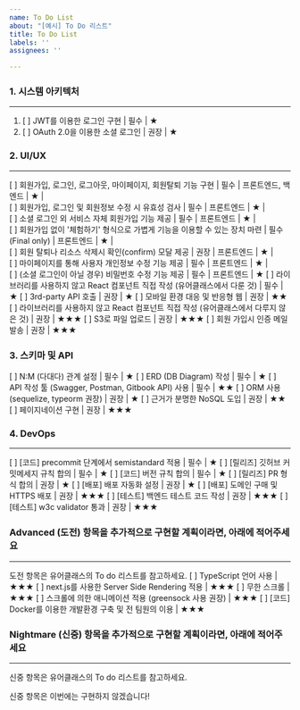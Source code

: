 ```yaml
---
name: To Do List
about: "[예시] To Do 리스트"
title: To Do List
labels: ''
assignees: ''

---
```


### 1. 시스템 아키텍처
* * *
1. [ ] JWT를 이용한 로그인 구현 | 필수 | ★
2. [ ] OAuth 2.0을 이용한 소셜 로그인 | 권장 | ★

### 2. UI/UX
* * *
[ ] 회원가입, 로그인, 로그아웃, 마이페이지, 회원탈퇴 기능 구현 | 필수 | 프론트엔드, 백엔드 | ★ |  
[ ] 회원가입, 로그인 및 회원정보 수정 시 유효성 검사 | 필수 | 프론트엔드 | ★ |  
[ ] 소셜 로그인 외 서비스 자체 회원가입 기능 제공 | 필수 | 프론트엔드 | ★ |  
[ ] 회원가입 없이 '체험하기' 형식으로 가볍게 기능을 이용할 수 있는 장치 마련 | 필수(Final only) | 프론트엔드 | ★ |  
[ ] 회원 탈퇴나 리소스 삭제시 확인(confirm) 모달 제공 | 권장 | 프론트엔드 | ★ |  
[ ] 마이페이지를 통해 사용자 개인정보 수정 기능 제공 | 필수 | 프론트엔드 | ★ |  
[ ] (소셜 로그인이 아닐 경우) 비밀번호 수정 기능 제공 | 필수 | 프론트엔드 | ★
[ ] 라이브러리를 사용하지 않고 React 컴포넌트 직접 작성 (유어클래스에서 다룬 것) | 필수 | ★
[ ] 3rd-party API 호출 | 권장 | ★
[ ] 모바일 환경 대응 및 반응형 웹 | 권장 | ★★
[ ] 라이브러리를 사용하지 않고 React 컴포넌트 직접 작성 (유어클래스에서 다루지 않은 것) | 권장 | ★★★
[ ] S3로 파일 업로드 | 권장 | ★★★
[ ] 회원 가입시 인증 메일 발송 | 권장 | ★★★

### 3. 스키마 및 API
[ ] N:M (다대다) 관계 설정 | 필수 | ★
[ ] ERD (DB Diagram) 작성 | 필수 | ★
[ ] API 작성 툴 (Swagger, Postman, Gitbook API) 사용 | 필수 | ★★
[ ] ORM 사용 (sequelize, typeorm 권장) | 권장 | ★
[ ] 근거가 분명한 NoSQL 도입 | 권장 | ★★
[ ] 페이지네이션 구현 | 권장 | ★★★
### 4. DevOps
* * *
[ ] [코드] precommit 단계에서 semistandard 적용 | 필수 | ★
[ ] [릴리즈] 깃허브 커밋메세지 규칙 합의 | 필수 | ★
[ ] [코드] 버전 규칙 합의 | 필수 | ★
[ ] [릴리즈] PR 형식 합의 | 권장 | ★
[ ] [배포] 배포 자동화 설정 | 권장 | ★
[ ] [배포] 도메인 구매 및 HTTPS 배포 | 권장 | ★★★
[ ] [테스트] 백엔드 테스트 코드 작성 | 권장 | ★★★
[ ] [테스트] w3c validator 통과 | 권장 | ★★★
### Advanced (도전) 항목을 추가적으로 구현할 계획이라면, 아래에 적어주세요
* * *
도전 항목은 유어클래스의 To do 리스트를 참고하세요.
[ ] TypeScript 언어 사용 | ★★★
[ ] next.js를 사용한 Server Side Rendering 적용 | ★★★
[ ] 무한 스크롤 | ★★★
[ ] 스크롤에 의한 애니메이션 적용 (greensock 사용 권장) | ★★★
[ ] [코드] Docker를 이용한 개발환경 구축 및 전 팀원의 이용 | ★★★

### Nightmare (신중) 항목을 추가적으로 구현할 계획이라면, 아래에 적어주세요
* * *
신중 항목은 유어클래스의 To do 리스트를 참고하세요.

신중 항목은 이번에는 구현하지 않겠습니다!

